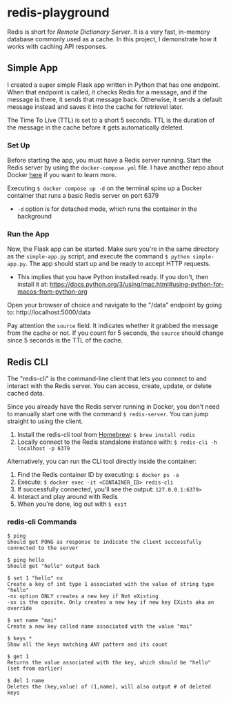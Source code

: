 # redis-playground

Redis is short for _Remote Dictionary Server_. It is a very fast, in-memory database commonly used as a cache. 
In this project, I demonstrate how it works with caching API responses. 

## Simple App
I created a super simple Flask app written in Python that has one endpoint. When that endpoint is called, it checks Redis for a message, and if the message is there, it sends that message back. Otherwise, it sends a default message instead and saves it into the cache for retrievel later.

The Time To Live (TTL) is set to a short 5 seconds. TTL is the duration of the message in the cache before it gets automatically
deleted.

### Set Up
Before starting the app, you must have a Redis server running. Start the Redis server by using the `docker-compose.yml` 
file. I have another repo about Docker [here](https://github.com/mai-thao/docker-playground) if you want to learn more.

Executing `$ docker compose up -d` on the terminal spins up a Docker container that runs a basic Redis server on port 6379
    
* `-d` option is for detached mode, which runs the container in the background

### Run the App
Now, the Flask app can be started. Make sure you're in the same directory as the `simple-app.py` script, and execute the command
`$ python simple-app.py`. The app should start up and be ready to accept HTTP requests.

* This implies that you have Python installed ready. If you don't, then install it at: https://docs.python.org/3/using/mac.html#using-python-for-macos-from-python-org

Open your browser of choice and navigate to the "/data" endpoint by going to: http://localhost:5000/data

Pay attention the `source` field. It indicates whether it grabbed the message from the cache or not. If you count for 5 
seconds, the `source` should change since 5 seconds is the TTL of the cache.

## Redis CLI
The "redis-cli" is the command-line client that lets you connect to and interact with the Redis server. You can access, create, update, or delete cached data. 

Since you already have the Redis server running in Docker, you don't need to manually start one with the command `$ redis-server`.  You can jump straight to using the client.

1) Install the redis-cli tool from [Homebrew](https://brew.sh/): `$ brew install redis`
2) Locally connect to the Redis standalone instance with: `$ redis-cli -h localhost -p 6379`

Alternatively, you can run the CLI tool directly inside the container:
1) Find the Redis container ID by executing: `$ docker ps -a`
2) Execute: `$ docker exec -it <CONTAINER_ID> redis-cli`
3) If successfully connected, you'll see the output: `127.0.0.1:6379> `
4) Interact and play around with Redis
5) When you're done, log out with `$ exit`

### redis-cli Commands
```
$ ping
Should get PONG as response to indicate the client successfully connected to the server

$ ping hello
Should get "hello" output back

$ set 1 "hello" nx
Create a key of int type 1 associated with the value of string type "hello"
-nx option ONLY creates a new key if Not eXisting
-xx is the oposite. Only creates a new key if new key EXists aka an override

$ set name "mai"
Create a new key called name associated with the value "mai"

$ keys *
Show all the keys matching ANY pattern and its count

$ get 1
Returns the value associated with the key, which should be "hello" (set from earlier)

$ del 1 name
Deletes the (key,value) of (1,name), will also output # of deleted keys
```
